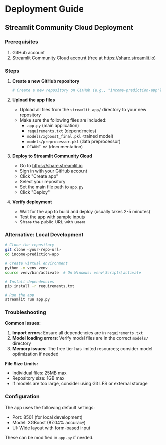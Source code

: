 # Deployment Guide

## Streamlit Community Cloud Deployment

### Prerequisites
1. GitHub account
2. Streamlit Community Cloud account (free at https://share.streamlit.io)

### Steps

1. **Create a new GitHub repository**
   ```bash
   # Create a new repository on GitHub (e.g., "income-prediction-app")
   ```

2. **Upload the app files**
   - Upload all files from the `streamlit_app/` directory to your new repository
   - Make sure the following files are included:
     - `app.py` (main application)
     - `requirements.txt` (dependencies)
     - `models/xgboost_final.pkl` (trained model)
     - `models/preprocessor.pkl` (data preprocessor)
     - `README.md` (documentation)

3. **Deploy to Streamlit Community Cloud**
   - Go to https://share.streamlit.io
   - Sign in with your GitHub account
   - Click "Create app"
   - Select your repository
   - Set the main file path to `app.py`
   - Click "Deploy"

4. **Verify deployment**
   - Wait for the app to build and deploy (usually takes 2-5 minutes)
   - Test the app with sample inputs
   - Share the public URL with users

### Alternative: Local Development

```bash
# Clone the repository
git clone <your-repo-url>
cd income-prediction-app

# Create virtual environment
python -m venv venv
source venv/bin/activate  # On Windows: venv\Scripts\activate

# Install dependencies
pip install -r requirements.txt

# Run the app
streamlit run app.py
```

### Troubleshooting

**Common Issues:**
1. **Import errors**: Ensure all dependencies are in `requirements.txt`
2. **Model loading errors**: Verify model files are in the correct `models/` directory
3. **Memory issues**: The free tier has limited resources; consider model optimization if needed

**File Size Limits:**
- Individual files: 25MB max
- Repository size: 1GB max
- If models are too large, consider using Git LFS or external storage

### Configuration

The app uses the following default settings:
- Port: 8501 (for local development)
- Model: XGBoost (87.04% accuracy)
- UI: Wide layout with form-based input

These can be modified in `app.py` if needed.
